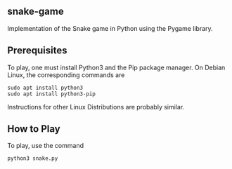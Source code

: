 ## snake-game
Implementation of the Snake game in Python using the Pygame library.
## Prerequisites
To play, one must install Python3 and the Pip package manager.
On Debian Linux, the corresponding commands are
```
sudo apt install python3
sudo apt install python3-pip
```
Instructions for other Linux Distributions are probably similar.

## How to Play
To play, use the command
```
python3 snake.py
```
